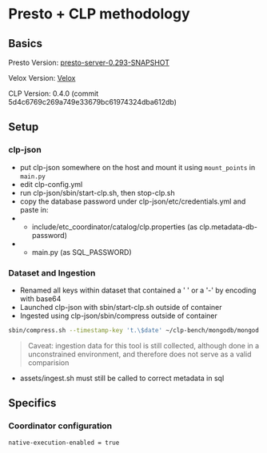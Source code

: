 # Presto + CLP methodology

## Basics

Presto Version: [presto-server-0.293-SNAPSHOT][presto]

Velox Version: [Velox][velox]

CLP Version: 0.4.0 (commit 5d4c6769c269a749e33679bc61974324dba612db)

## Setup

### clp-json
* put clp-json somewhere on the host and mount it using `mount_points` in `main.py`
* edit clp-config.yml
* run clp-json/sbin/start-clp.sh, then stop-clp.sh
* copy the database password under clp-json/etc/credentials.yml and paste in:
* * include/etc_coordinator/catalog/clp.properties (as clp.metadata-db-password)
* * main.py (as SQL_PASSWORD)

### Dataset and Ingestion
* Renamed all keys within dataset that contained a ' ' or a '-' by encoding with base64
* Launched clp-json with sbin/start-clp.sh outside of container
* Ingested using clp-json/sbin/compress outside of container
``` bash
sbin/compress.sh --timestamp-key 't.\$date' ~/clp-bench/mongodb/mongod.log
```
> Caveat: ingestion data for this tool is still collected, although done in a unconstrained
environment, and therefore does not serve as a valid comparision
* assets/ingest.sh must still be called to correct metadata in sql

## Specifics

### Coordinator configuration
```
native-execution-enabled = true
```

[presto]: https://github.com/anlowee/presto/tree/faae543ae318f0289f5d0b537c5724e1b085a2fc
[velox]: https://github.com/anlowee/velox/tree/5a55969d5fd21bb4bcb53645b832344ff6bbd634

